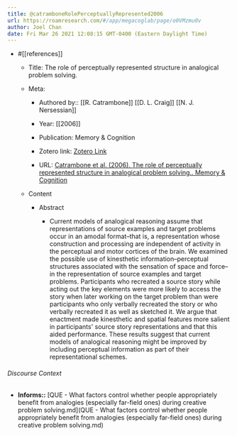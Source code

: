 ```yaml
---
title: @catramboneRolePerceptuallyRepresented2006
url: https://roamresearch.com/#/app/megacoglab/page/o0VMzmu0v
author: Joel Chan
date: Fri Mar 26 2021 12:08:15 GMT-0400 (Eastern Daylight Time)
---
```


- #[[references]]

    - Title: The role of perceptually represented structure in analogical problem solving.

    - Meta:

        - Authored by:: [[R. Catrambone]] [[D. L. Craig]] [[N. J. Nersessian]]

        - Year: [[2006]]

        - Publication: Memory & Cognition

        - Zotero link: [Zotero Link](zotero://select/items/1_3BKAAVMG)

        - URL: [Catrambone et al. (2006). The role of perceptually represented structure in analogical problem solving.. Memory & Cognition](undefined)

    - Content

        - Abstract

            - Current models of analogical reasoning assume that representations of source examples and target problems occur in an amodal format–that is, a representation whose construction and processing are independent of activity in the perceptual and motor cortices of the brain. We examined the possible use of kinesthetic information–perceptual structures associated with the sensation of space and force–in the representation of source examples and target problems. Participants who recreated a source story while acting out the key elements were more likely to access the story when later working on the target problem than were participants who only verbally recreated the story or who verbally recreated it as well as sketched it. We argue that enactment made kinesthetic and spatial features more salient in participants' source story representations and that this aided performance. These results suggest that current models of analogical reasoning might be improved by including perceptual information as part of their representational schemes.

###### Discourse Context

- **Informs::** [QUE - What factors control whether people appropriately benefit from analogies (especially far-field ones) during creative problem solving.md](QUE - What factors control whether people appropriately benefit from analogies (especially far-field ones) during creative problem solving.md)
